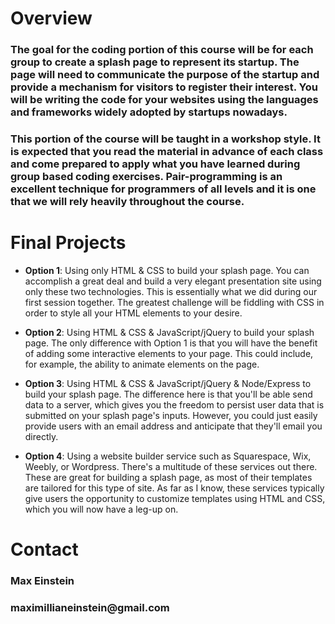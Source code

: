 # Overview

### The goal for the coding portion of this course will be for each group to create a splash page to represent its startup. The page will need to communicate the purpose of the startup and provide a mechanism for visitors to register their interest. You will be writing the code for your websites using the languages and frameworks widely adopted by startups nowadays.

### This portion of the course will be taught in a workshop style. It is expected that you read the material in advance of each class and come prepared to apply what you have learned during group based coding exercises. Pair-programming is an excellent technique for programmers of all levels and it is one that we will rely heavily throughout the course.

# Final Projects
- __Option 1__: Using only HTML & CSS to build your splash page. You can accomplish a great deal and build a very elegant presentation site using only these two technologies. This is essentially what we did during our first session together. The greatest challenge will be fiddling with CSS in order to style all your HTML elements to your desire.

- __Option 2__: Using HTML & CSS & JavaScript/jQuery to build your splash page. The only difference with Option 1 is that you will have the benefit of adding some interactive elements to your page. This could include, for example, the ability to animate elements on the page.

- __Option 3__: Using HTML & CSS & JavaScript/jQuery & Node/Express to build your splash page. The difference here is that you'll be able send data to a server, which gives you the freedom to persist user data that is submitted on your splash page's inputs. However, you could just easily provide users with an email address and anticipate that they'll email you directly.

- __Option 4__: Using a website builder service such as Squarespace, Wix, Weebly, or Wordpress. There's a multitude of these services out there. These are great for building a splash page, as most of their templates are tailored for this type of site. As far as I know, these services typically give users the opportunity to customize templates using HTML and CSS, which you will now have a leg-up on.

# Contact
### Max Einstein
### __maximillianeinstein@gmail.com__
